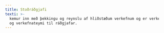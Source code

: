 ```yaml
---
title: Stoðráðgjafi
texti: >-
  kemur inn með þekkingu og reynslu af hliðstæðum verkefnum og er verkefnastjóra
  og verkefnateymi til ráðgjafar.
---
```


